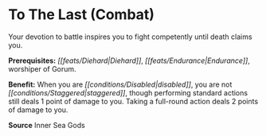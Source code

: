 ﻿---
cssclass: [feats]

---
# To The Last (Combat)

Your devotion to battle inspires you to fight competently until death claims you.

**Prerequisites:** _[[feats/Diehard|Diehard]]_, _[[feats/Endurance|Endurance]]_, worshiper of Gorum.

**Benefit:** When you are _[[conditions/Disabled|disabled]]_, you are not _[[conditions/Staggered|staggered]]_, though performing standard actions still deals 1 point of damage to you. Taking a full-round action deals 2 points of damage to you.

**Source** Inner Sea Gods